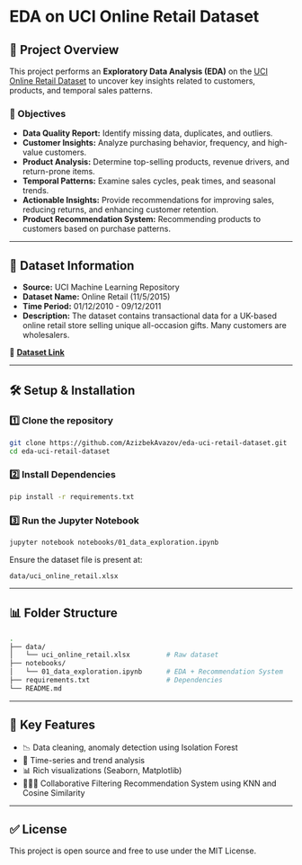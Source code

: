 # EDA on UCI Online Retail Dataset

## 📌 Project Overview
This project performs an **Exploratory Data Analysis (EDA)** on the [UCI Online Retail Dataset](https://archive.ics.uci.edu/dataset/352/online+retail) to uncover key insights related to customers, products, and temporal sales patterns.

### 🎯 Objectives
- **Data Quality Report:** Identify missing data, duplicates, and outliers.
- **Customer Insights:** Analyze purchasing behavior, frequency, and high-value customers.
- **Product Analysis:** Determine top-selling products, revenue drivers, and return-prone items.
- **Temporal Patterns:** Examine sales cycles, peak times, and seasonal trends.
- **Actionable Insights:** Provide recommendations for improving sales, reducing returns, and enhancing customer retention.
- **Product Recommendation System:** Recommending products to customers based on purchase patterns.

---

## 📂 Dataset Information
- **Source:** UCI Machine Learning Repository
- **Dataset Name:** Online Retail (11/5/2015)
- **Time Period:** 01/12/2010 - 09/12/2011
- **Description:** The dataset contains transactional data for a UK-based online retail store selling unique all-occasion gifts. Many customers are wholesalers.

🔗 **[Dataset Link](https://archive.ics.uci.edu/dataset/352/online+retail)**

---

## 🛠️ Setup & Installation
### 1️⃣ Clone the repository
```bash
git clone https://github.com/AzizbekAvazov/eda-uci-retail-dataset.git
cd eda-uci-retail-dataset
```
### 2️⃣ Install Dependencies
```bash
pip install -r requirements.txt
```
### 3️⃣ Run the Jupyter Notebook
```bash
jupyter notebook notebooks/01_data_exploration.ipynb
```
Ensure the dataset file is present at:
```
data/uci_online_retail.xlsx
```

---

## 📊 Folder Structure
```bash
.
├── data/
│   └── uci_online_retail.xlsx         # Raw dataset
├── notebooks/
│   └── 01_data_exploration.ipynb      # EDA + Recommendation System
├── requirements.txt                   # Dependencies
└── README.md
```

---

## 🧠 Key Features
- 📉 Data cleaning, anomaly detection using Isolation Forest
- 🔄 Time-series and trend analysis
- 📊 Rich visualizations (Seaborn, Matplotlib)
- 🧑‍🤝‍🧑 Collaborative Filtering Recommendation System using KNN and Cosine Similarity

---

## ✅ License

This project is open source and free to use under the MIT License.

<!-- Keywords: Exploratory Data Analysis, EDA, Online Retail Dataset, UCI Machine Learning, Data Science, Data Visualization, Sales Analysis, Product Recommendation, Collaborative Filtering, Customer Behavior, Nearest Neighbors -->
